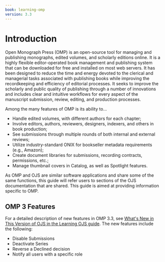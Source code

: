 ```yaml
---
book: learning-omp
version: 3.3
---
```

# Introduction

Open Monograph Press (OMP) is an open-source tool for managing and publishing monographs, edited volumes, and scholarly editions online. It is a highly flexible editor-operated book management and publishing system that can be downloaded for free and installed on most web servers. It has been designed to reduce the time and energy devoted to the clerical and managerial tasks associated with publishing books while improving the recordkeeping and efficiency of editorial processes. It seeks to improve the scholarly and public quality of publishing through a number of innovations and includes clear and intuitive workflows for every aspect of the manuscript submission, review, editing, and production processes.

Among the many features of OMP is its ability to...

* Handle edited volumes, with different authors for each chapter;
* Involve editors, authors, reviewers, designers, indexers, and others in book production;
* See submissions through multiple rounds of both internal and external reviews;
* Utilize industry-standard ONIX for bookseller metadata requirements (e.g., Amazon);
* Create document libraries for submissions, recording contracts, permissions, etc.;
* Manage thumbnail covers in Catalog, as well as Spotlight features.

As OMP and OJS are similar software applications and share some of the same functions, this guide will refer users to sections of the OJS documentation that are shared. This guide is aimed at providing information specific to OMP.

## OMP 3 Features

For a detailed description of new features in OMP 3.3, see [What's New in This Version of OJS in the Learning OJS guide](https://docs.pkp.sfu.ca/learning-ojs/en/introduction#whats-new-in-this-version-of-ojs). The new features include the following:

* Disable Submissions
* Deactivate Series
* Reverse a Declined decision
* Notify all users with a specific role
